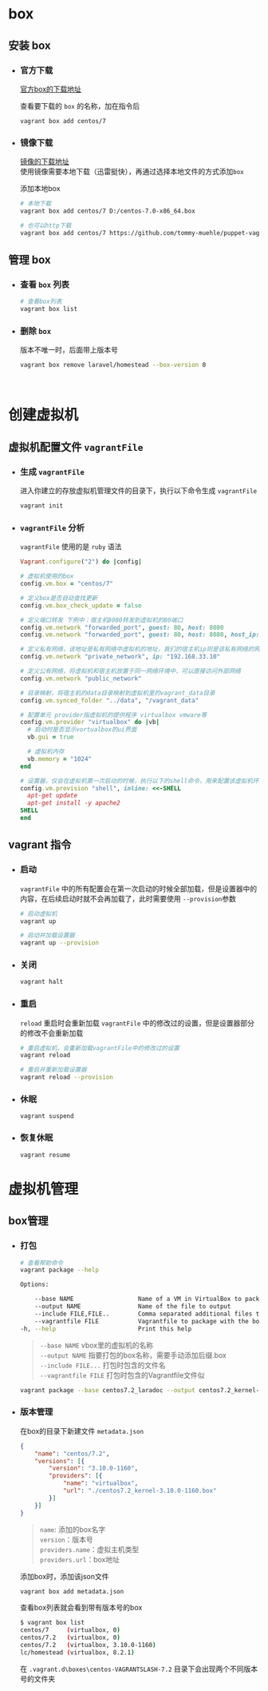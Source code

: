 # box

## 安装 box

- ### 官方下载<br>
    [官方box的下载地址](https://app.vagrantup.com/boxes/search)<br>

    查看要下载的 `box` 的名称，加在指令后
    ```
    vagrant box add centos/7
    ```


- ### 镜像下载<br>
    [镜像的下载地址](http://www.vagrantbox.es/)<br>
    使用镜像需要本地下载（迅雷挺快），再通过选择本地文件的方式添加`box`

    添加本地box
    ``` sh
    # 本地下载
    vagrant box add centos/7 D:/centos-7.0-x86_64.box

    # 也可以http下载
    vagrant box add centos/7 https://github.com/tommy-muehle/puppet-vagrant-boxes/releases/download/1.1.0/centos-7.0-x86_64.boxx
    ```

## 管理 box

- ### 查看 `box` 列表

    ``` sh
    # 查看box列表
    vagrant box list
    ```

- ### 删除 `box`

    版本不唯一时，后面带上版本号
    ``` sh
    vagrant box remove laravel/homestead --box-version 0
    ```

<br>

# 创建虚拟机

## 虚拟机配置文件 `vagrantFile`

- ### 生成 `vagrantFile`

    进入你建立的存放虚拟机管理文件的目录下，执行以下命令生成 `vagrantFile`
    ``` sh
    vagrant init
    ```

- ### `vagrantFile` 分析

    `vagrantFile` 使用的是 `ruby` 语法

    ``` ruby
    Vagrant.configure("2") do |config|

    # 虚拟机使用的box
    config.vm.box = "centos/7"

    # 定义box是否自动查找更新
    config.vm.box_check_update = false

    # 定义端口转发 下例中：宿主机8080转发到虚拟机的80端口
    config.vm.network "forwarded_port", guest: 80, host: 8080
    config.vm.network "forwarded_port", guest: 80, host: 8080, host_ip: "127.0.0.1"

    # 定义私有网络，该地址是私有网络中虚拟机的地址，我们的宿主机ip则是该私有网络的网关
    config.vm.network "private_network", ip: "192.168.33.10"

    # 定义公有网络，将虚拟机和宿主机放置于同一网络环境中，可以直接访问外部网络
    config.vm.network "public_network"

    # 目录映射，将宿主机的data目录映射到虚拟机里的vagrant_data目录
    config.vm.synced_folder "../data", "/vagrant_data"

    # 配置单元 provider指虚拟机的提供程序 virtualbox vmware等
    config.vm.provider "virtualbox" do |vb|
      # 启动时是否显示vortualbox的ui界面
      vb.gui = true
    
      # 虚拟机内存
      vb.memory = "1024"
    end

    # 设置器，仅会在虚拟机第一次启动的时候，执行以下的shell命令，用来配置该虚拟机环境，修改配置文件，安装软件等
    config.vm.provision "shell", inline: <<-SHELL
      apt-get update
      apt-get install -y apache2
    SHELL
    end
    ```

## vagrant 指令

- ### 启动
    `vagrantFile` 中的所有配置会在第一次启动的时候全部加载，但是设置器中的内容，在后续启动时就不会再加载了，此时需要使用 `--provision`参数
    ``` sh
    # 启动虚拟机
    vagrant up

    # 启动并加载设置器
    vagrant up --provision
    ```

- ### 关闭
    ``` sh
    vagrant halt
    ```

- ### 重启

    `reload` 重启时会重新加载 `vagrantFile` 中的修改过的设置，但是设置器部分的修改不会重新加载
    ``` sh
    # 重启虚拟机，会重新加载vagrantFile中的修改过的设置
    vagrant reload

    # 重启并重新加载设置器
    vagrant reload --provision
    ```

- ### 休眠
    ```
    vagrant suspend
    ```
- ### 恢复休眠

    ```
    vagrant resume
    ```


# 虚拟机管理

## box管理

- ### 打包
    ``` sh
    # 查看帮助命令
    vagrant package --help

    Options:

        --base NAME                  Name of a VM in VirtualBox to package as a base box (VirtualBox Only)
        --output NAME                Name of the file to output
        --include FILE,FILE..        Comma separated additional files to package with the box
        --vagrantfile FILE           Vagrantfile to package with the box
    -h, --help                       Print this help
    ```

    >`--base NAME` vbox里的虚拟机的名称<br>
    `--output NAME` 指要打包的box名称，需要手动添加后缀.box<br>
    `--include FILE...` 打包时包含的文件名<br>
    `--vagrantfile FILE` 打包时包含的Vagrantfile文件似<br>

    ``` sh
    vagrant package --base centos7.2_laradoc --output centos7.2_kernel-3.10.0-1160.box --vagrantfile ./vagrantFile
    ```

- ### 版本管理
    在box的目录下新建文件 `metadata.json`
    ``` json
    {
        "name": "centos/7.2",
        "versions": [{
            "version": "3.10.0-1160",
            "providers": [{
                "name": "virtualbox",
                "url": "./centos7.2_kernel-3.10.0-1160.box"
            }]
        }]
    }
    ```
    >`name`: 添加的box名字<br>
    `version`：版本号<br>
    `providers.name`：虚拟主机类型<br>
    `providers.url`：box地址

    添加box时，添加该json文件
    ``` sh
    vagrant box add metadata.json
    ```

    查看box列表就会看到带有版本号的box
    ``` sh
    $ vagrant box list
    centos/7     (virtualbox, 0)
    centos/7.2   (virtualbox, 0)
    centos/7.2   (virtualbox, 3.10.0-1160)
    lc/homestead (virtualbox, 8.2.1)
    ```

    在 `.vagrant.d\boxes\centos-VAGRANTSLASH-7.2` 目录下会出现两个不同版本号的文件夹
